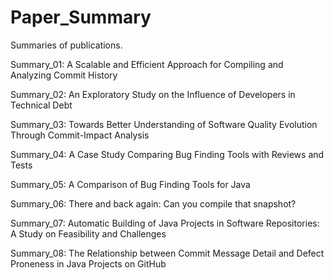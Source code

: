# Paper_Summary
Summaries of publications.

Summary_01: A Scalable and Efficient Approach for Compiling and Analyzing Commit History

Summary_02: An Exploratory Study on the Influence of Developers in Technical Debt

Summary_03: Towards Better Understanding of Software Quality Evolution Through Commit-Impact Analysis

Summary_04: A Case Study Comparing Bug Finding Tools with Reviews and Tests

Summary_05: A Comparison of Bug Finding Tools for Java

Summary_06: There and back again: Can you compile that snapshot?

Summary_07: Automatic Building of Java Projects in Software Repositories: A Study on Feasibility and Challenges

Summary_08: The Relationship between Commit Message Detail and Defect Proneness in Java Projects on GitHub
